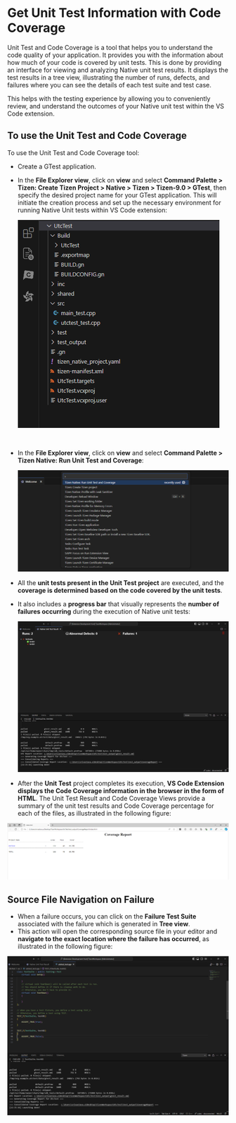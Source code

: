 # Get Unit Test Information with Code Coverage
Unit Test and Code Coverage is a tool that helps you to understand the code quality of your application. It provides you with the information about how much of your code is covered by unit tests. This is done by providing an interface for viewing and analyzing Native unit test results. It displays the test results in a tree view, illustrating the number of runs, defects, and failures where you can see the details of each test suite and test case.
<br>

This helps with the testing experience by allowing you to conveniently review, and understand the outcomes of your Native unit test within the VS Code extension.

## To use the Unit Test and Code Coverage
To use the Unit Test and Code Coverage tool:
- Create a GTest application.
- In the **File Explorer view**, click on **view** and select **Command Palette > Tizen: Create Tizen Project > Native > Tizen > Tizen-9.0 > GTest**, then specify the desired project name for your GTest application. This will initiate the creation process and set up the necessary environment for running Native Unit tests within  VS Code extension:

    ![Create Gtest Application](media/gTest.png)
<br>

- In the **File Explorer view**, click on **view** and select **Command Palette > Tizen Native: Run Unit Test and Coverage**:

    ![Launch Command](media/launch_utc.png)
    <br>

- All the **unit tests present in the Unit Test project** are executed, and the **coverage is determined based on the code covered by the unit tests**.
- It also includes a **progress bar** that visually represents the **number of failures occurring** during the execution of Native unit tests:

    ![Native Unit Test Result](media/native_unit_test_result.png)
    <br>

- After the **Unit Test** project completes its execution, **VS Code Extension displays the Code Coverage information in the browser in the form of HTML**. The Unit Test Result and Code Coverage Views provide a summary of the unit test results and Code Coverage percentage for each of the files, as illustrated in the following figure:

![Coverage Report](media/coverage_report.png)
<br>

## Source File Navigation on Failure
- When a failure occurs, you can click on the **Failure Test Suite** associated with the failure which is generated in **Tree view**.
- This action will open the corresponding source file in your editor and **navigate to the exact location where the failure has occurred**, as illustrated in the following figure:

![Test Suite Failure Ocuured](media/test_suite_failure_line.png)